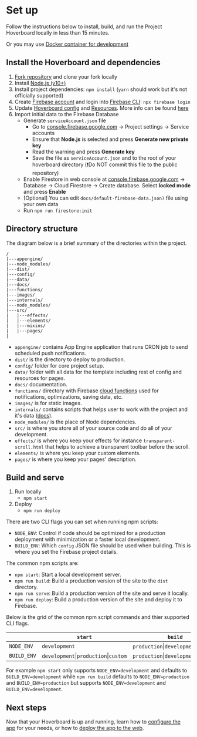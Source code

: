 # Set up

Follow the instructions below to install, build, and run the
Project Hoverboard locally in less than 15 minutes.

Or you may use [Docker container for development](05-docker.md)

## Install the Hoverboard and dependencies

1. [Fork repository](https://github.com/gdg-x/hoverboard/fork) and clone your fork locally
1. Install [Node.js (v10+)](https://nodejs.org/en/download/)
1. Install project dependencies: `npm install` (`yarn` should work but it's not officially supported)
1. Create [Firebase account](https://console.firebase.google.com) and login into [Firebase CLI](https://firebase.google.com/docs/cli/): `npx firebase login`
1. Update [Hoverboard config](/config) and [Resources](/data). More info can be found [here](01-configure-app.md)
1. Import initial data to the Firebase Database
    * Generate `serviceAccount.json` file
      - Go to [console.firebase.google.com](https://console.firebase.google.com) -> Project settings -> Service accounts
      - Ensure that **Node.js** is selected and press **Generate new private key**
      - Read the warning and press **Generate key**
      - Save the file as `serviceAccount.json` and to the root of your hoverboard directory (❗Do NOT commit this file to the public repository)
    * Enable Firestore in web console at [console.firebase.google.com](https://console.firebase.google.com) -> Database -> Cloud Firestore -> Create database. Select **locked mode** and press **Enable**
    * [Optional] You can edit `docs/default-firebase-data.json)` file using your own data
    * Run `npm run firestore:init`

## Directory structure

The diagram below is a brief summary of the directories within the project.

    /
    |---appengine/
    |---node_modules/
    |---dist/
    |---config/
    |---data/
    |---docs/
    |---functions/
    |---images/
    |---internals/
    |---node_modules/
    |---src/
    |   |---effects/
    |   |---elements/
    |   |---mixins/
    |   |---pages/
    |

*   `appengine/` contains App Engine application that runs CRON job to send scheduled push notifications.
*   `dist/` is the directory to deploy to production.
*   `config/` folder for core project setup.
*   `data/` folder with all data for the template including rest of config and resources for pages.
*   `docs/` documentation.
*   `functions/` directory with Firebase [cloud functions](https://firebase.google.com/docs/functions/) used for notifications, optimizations, saving data, etc.
*   `images/` is for static images.
*   `internals/` contains scripts that helps user to work with the project and it's data ([docs](./firebase-utils.md)).
*   `node_modules/` is the place of Node dependencies.
*   `src/` is where you store all of your source code and do all of your development.
*   `effects/` is where you keep your effects for instance `transparent-scroll.html` that helps to achieve a transparent toolbar before the scroll.
*   `elements/` is where you keep your custom elements.
*   `pages/` is where you keep your pages' description.


## Build and serve

1. Run locally
   * `npm start`
1. Deploy
   * `npm run deploy`

There are two CLI flags you can set when running npm scripts:

- `NODE_ENV`: Control if code should be optimized for a production deployment with minimization or a faster local development.
- `BUILD_ENV`: Which `config` JSON file should be used when building. This is where you set the Firebase project details.

The common npm scripts are:

- `npm start`: Start a local development server.
- `npm run build`: Build a production version of the site to the `dist` directory.
- `npm run serve`: Build a production version of the site and serve it locally.
- `npm run deploy`: Build a production version of the site and deploy it to Firebase.

Below is the grid of the common npm script commands and thier supported CLI flags.

|             | `start`                               | `build`                               | `serve`                               | `deploy`                              |
|-------------|---------------------------------------|---------------------------------------|---------------------------------------|---------------------------------------|
| `NODE_ENV`  | `development`                         | `production`\|`development`           | `production`\|`development`           | `production`                          |
| `BUILD_ENV` | `development`\|`production`\|`custom` | `production`\|`development`\|`custom` | `production`\|`development`\|`custom` | `production`\|`development`\|`custom` |

For example `npm start` only supports `NODE_ENV=development` and defaults to `BUILD_ENV=development` while `npm run build` defaults to `NODE_ENV=production` and `BUILD_ENV=production` but supports `NODE_ENV=development` and `BUILD_ENV=development`.

## Next steps

Now that your Hoverboard is up and running, learn how to
[configure the app](01-configure-app.md) for your needs, or how to [deploy the app to the web](04-deploy.md).
